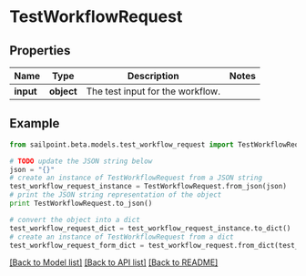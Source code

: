 # TestWorkflowRequest


## Properties

Name | Type | Description | Notes
------------ | ------------- | ------------- | -------------
**input** | **object** | The test input for the workflow. | 

## Example

```python
from sailpoint.beta.models.test_workflow_request import TestWorkflowRequest

# TODO update the JSON string below
json = "{}"
# create an instance of TestWorkflowRequest from a JSON string
test_workflow_request_instance = TestWorkflowRequest.from_json(json)
# print the JSON string representation of the object
print TestWorkflowRequest.to_json()

# convert the object into a dict
test_workflow_request_dict = test_workflow_request_instance.to_dict()
# create an instance of TestWorkflowRequest from a dict
test_workflow_request_form_dict = test_workflow_request.from_dict(test_workflow_request_dict)
```
[[Back to Model list]](../README.md#documentation-for-models) [[Back to API list]](../README.md#documentation-for-api-endpoints) [[Back to README]](../README.md)


